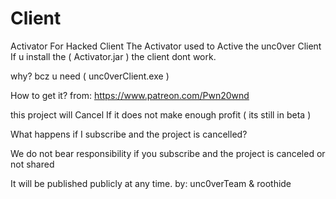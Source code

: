 # Client
Activator For Hacked Client
The Activator used to Active the unc0ver Client
If u install the ( Activator.jar ) the client dont work.

why?
bcz u need ( unc0verClient.exe )

How to get it?
from: https://www.patreon.com/Pwn20wnd

this project will Cancel If it does not make enough profit ( its still in beta )

What happens if I subscribe and the project is cancelled?

We do not bear responsibility if you subscribe and the project is canceled or not shared



It will be published publicly at any time.
by: unc0verTeam & roothide
